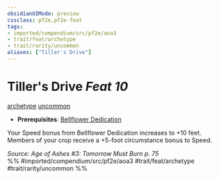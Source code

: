 ```yaml
---
obsidianUIMode: preview
cssclass: pf2e,pf2e-feat
tags:
- imported/compendium/src/pf2e/aoa3
- trait/feat/archetype
- trait/rarity/uncommon
aliases: ["Tiller's Drive"]
---
```

# Tiller's Drive  *Feat 10*  
[archetype](archetype.md)  [uncommon](uncommon.md)  

- **Prerequisites**: [Bellflower Dedication](bellflower-dedication-aoa3.md)

Your Speed bonus from Bellflower Dedication increases to +10 feet. Members of your crop receive a +5-foot circumstance bonus to Speed.

*Source: Age of Ashes #3: Tomorrow Must Burn p. 75*  
%% #imported/compendium/src/pf2e/aoa3 #trait/feat/archetype #trait/rarity/uncommon %%